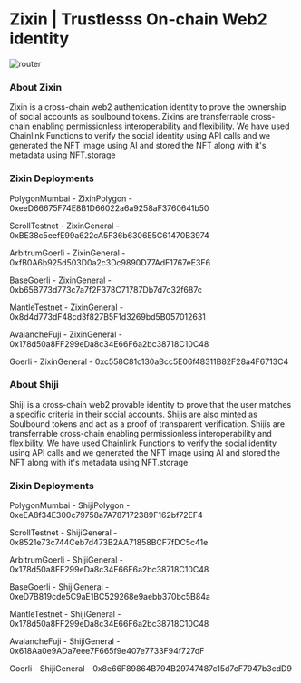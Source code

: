 # Zixin | Trustlesss On-chain Web2 identity

![router](https://github.com/gabrielantonyxaviour/zixin-idappathon-frontend/assets/79229998/14acea1d-cb25-4477-8322-ae7f9aed1ce9)

### About Zixin
Zixin is a cross-chain web2 authentication identity to prove the ownership of social accounts as soulbound tokens.
Zixins are transferrable cross-chain enabling permissionless interoperability and flexibility. 
We have used Chainlink Functions to verify the social identity using API calls and we generated the NFT image using AI and stored the NFT along with it's metadata using NFT.storage

### Zixin Deployments

PolygonMumbai - ZixinPolygon -  0xeeD66675F74E8B1D66022a6a9258aF3760641b50

ScrollTestnet - ZixinGeneral - 0xBE38c5eefE99a622cA5F36b6306E5C61470B3974

ArbitrumGoerli - ZixinGeneral - 0xfB0A6b925d503D0a2c3Dc9890D77AdF1767eE3F6

BaseGoerli - ZixinGeneral - 0xb65B773d773c7a7f2F378C71787Db7d7c32f687c

MantleTestnet - ZixinGeneral - 0x8d4d773dF48cd3f827B5F1d3269bd5B057012631

AvalancheFuji - ZixinGeneral - 0x178d50a8FF299eDa8c34E66F6a2bc38718C10C48

Goerli - ZixinGeneral - 0xc558C81c130aBcc5E06f48311B82F28a4F6713C4

### About Shiji
Shiji is a cross-chain web2 provable identity to prove that the user matches a specific criteria in their social accounts.
Shijis are also minted as Soulbound tokens and act as a proof of transparent verification. 
Shijis are transferrable cross-chain enabling permissionless interoperability and flexibility. 
We have used Chainlink Functions to verify the social identity using API calls and we generated the NFT image using AI and stored the NFT along with it's metadata using NFT.storage

### Zixin Deployments

PolygonMumbai - ShijiPolygon -  0xeEA8f34E300c79758a7A787172389F162bf72EF4

ScrollTestnet - ShijiGeneral - 0x8521e73c744Ceb7d473B2AA71858BCF7fDC5c41e

ArbitrumGoerli - ShijiGeneral - 0x178d50a8FF299eDa8c34E66F6a2bc38718C10C48

BaseGoerli - ShijiGeneral - 0xeD7B819cde5C9aE1BC529268e9aebb370bc5B84a

MantleTestnet - ShijiGeneral - 0x178d50a8FF299eDa8c34E66F6a2bc38718C10C48

AvalancheFuji - ShijiGeneral - 0x618Aa0e9ADa7eee7F665f9e407e7733F94f727dF

Goerli - ShijiGeneral - 0x8e66F89864B794B29747487c15d7cF7947b3cdD9
